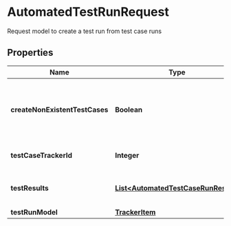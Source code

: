 

# AutomatedTestRunRequest

Request model to create a test run from test case runs

## Properties

Name | Type | Description | Notes
------------ | ------------- | ------------- | -------------
**createNonExistentTestCases** | **Boolean** | Flag to create new test cases from testResults if necessary |  [optional]
**testCaseTrackerId** | **Integer** | ID of the Test Case tracker | 
**testResults** | [**List&lt;AutomatedTestCaseRunResult&gt;**](AutomatedTestCaseRunResult.md) | Test case results to include into the test run | 
**testRunModel** | [**TrackerItem**](TrackerItem.md) |  |  [optional]



